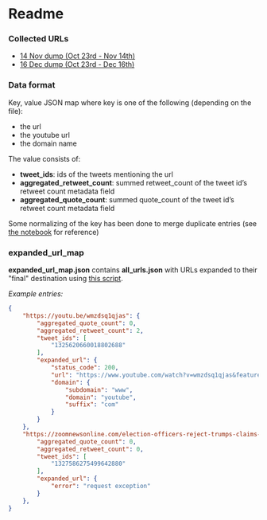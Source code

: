 # Readme
### Collected URLs
- [14 Nov dump (Oct 23rd - Nov 14th)](./14-nov/)
- [16 Dec dump (Oct 23rd - Dec 16th)](./16-dec/)

### Data format
Key, value JSON map where key is one of the following (depending on the file): 
- the url
- the youtube url
- the domain name

The value consists of:
- **tweet_ids**: ids of the tweets mentioning the url
- **aggregated_retweet_count**: summed retweet_count of the tweet id’s retweet count metadata field
- **aggregated_quote_count**: summed quote_count of the tweet id’s retweet count metadata field


Some normalizing of the key has been done to merge duplicate entries (see [the notebook](/notebooks/media_analysis.ipynb) for reference)

### expanded_url_map

**expanded_url_map.json** contains **all_urls.json** with URLs expanded to their "final" destination using [this script](/scripts/expand_urls.py).

*Example entries:*
```json
{
    "https://youtu.be/wmzdsq1qjas": {
        "aggregated_quote_count": 0,
        "aggregated_retweet_count": 2,
        "tweet_ids": [
            "1325620660018802688"
        ],
        "expanded_url": {
            "status_code": 200,
            "url": "https://www.youtube.com/watch?v=wmzdsq1qjas&feature=youtu.be",
            "domain": {
                "subdomain": "www",
                "domain": "youtube",
                "suffix": "com"
            }
        }
    },
    "https://zoomnewsonline.com/election-officers-reject-trumps-claims-of-fraud/": {
        "aggregated_quote_count": 0,
        "aggregated_retweet_count": 0,
        "tweet_ids": [
            "1327586275499642880"
        ],
        "expanded_url": {
            "error": "request exception"
        }
    },
}
```